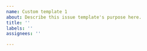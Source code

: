 ```yaml
---
name: Custom template 1
about: Describe this issue template's purpose here.
title: ''
labels: ''
assignees: ''

---
```



